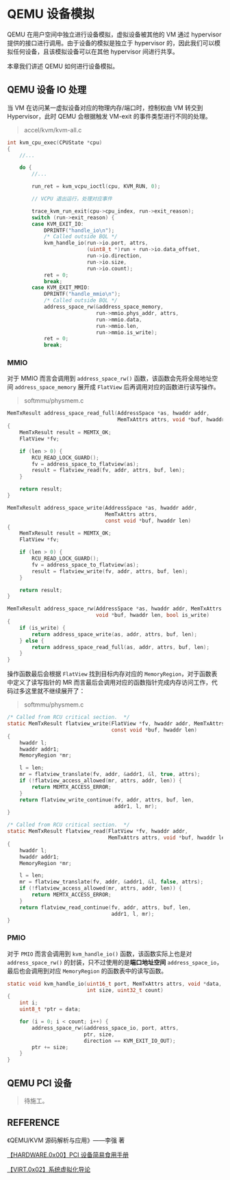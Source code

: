 # QEMU 设备模拟

QEMU 在用户空间中独立进行设备模拟，虚拟设备被其他的 VM 通过 hypervisor 提供的接口进行调用。由于设备的模拟是独立于 hypervisor 的，因此我们可以模拟任何设备，且该模拟设备可以在其他 hypervisor 间进行共享。

本章我们讲述 QEMU 如何进行设备模拟。

## QEMU 设备 IO 处理

当 VM 在访问某一虚拟设备对应的物理内存/端口时，控制权由 VM 转交到 Hypervisor，此时 QEMU 会根据触发 VM-exit 的事件类型进行不同的处理。

> accel/kvm/kvm-all.c

```c
int kvm_cpu_exec(CPUState *cpu)
{
    //...

    do {
        //...

        run_ret = kvm_vcpu_ioctl(cpu, KVM_RUN, 0);

        // VCPU 退出运行，处理对应事件

        trace_kvm_run_exit(cpu->cpu_index, run->exit_reason);
        switch (run->exit_reason) {
        case KVM_EXIT_IO:
            DPRINTF("handle_io\n");
            /* Called outside BQL */
            kvm_handle_io(run->io.port, attrs,
                          (uint8_t *)run + run->io.data_offset,
                          run->io.direction,
                          run->io.size,
                          run->io.count);
            ret = 0;
            break;
        case KVM_EXIT_MMIO:
            DPRINTF("handle_mmio\n");
            /* Called outside BQL */
            address_space_rw(&address_space_memory,
                             run->mmio.phys_addr, attrs,
                             run->mmio.data,
                             run->mmio.len,
                             run->mmio.is_write);
            ret = 0;
            break;
```

### MMIO

对于 MMIO 而言会调用到 `address_space_rw()` 函数，该函数会先将全局地址空间 `address_space_memory` 展开成 `FlatView` 后再调用对应的函数进行读写操作。

> softmmu/physmem.c

```c
MemTxResult address_space_read_full(AddressSpace *as, hwaddr addr,
                                    MemTxAttrs attrs, void *buf, hwaddr len)
{
    MemTxResult result = MEMTX_OK;
    FlatView *fv;

    if (len > 0) {
        RCU_READ_LOCK_GUARD();
        fv = address_space_to_flatview(as);
        result = flatview_read(fv, addr, attrs, buf, len);
    }

    return result;
}

MemTxResult address_space_write(AddressSpace *as, hwaddr addr,
                                MemTxAttrs attrs,
                                const void *buf, hwaddr len)
{
    MemTxResult result = MEMTX_OK;
    FlatView *fv;

    if (len > 0) {
        RCU_READ_LOCK_GUARD();
        fv = address_space_to_flatview(as);
        result = flatview_write(fv, addr, attrs, buf, len);
    }

    return result;
}

MemTxResult address_space_rw(AddressSpace *as, hwaddr addr, MemTxAttrs attrs,
                             void *buf, hwaddr len, bool is_write)
{
    if (is_write) {
        return address_space_write(as, addr, attrs, buf, len);
    } else {
        return address_space_read_full(as, addr, attrs, buf, len);
    }
}
```

操作函数最后会根据 `FlatView` 找到目标内存对应的 `MemoryRegion`，对于函数表中定义了读写指针的 MR 而言最后会调用对应的函数指针完成内存访问工作，代码过多这里就不继续展开了：

> softmmu/physmem.c

```c
/* Called from RCU critical section.  */
static MemTxResult flatview_write(FlatView *fv, hwaddr addr, MemTxAttrs attrs,
                                  const void *buf, hwaddr len)
{
    hwaddr l;
    hwaddr addr1;
    MemoryRegion *mr;

    l = len;
    mr = flatview_translate(fv, addr, &addr1, &l, true, attrs);
    if (!flatview_access_allowed(mr, attrs, addr, len)) {
        return MEMTX_ACCESS_ERROR;
    }
    return flatview_write_continue(fv, addr, attrs, buf, len,
                                   addr1, l, mr);
}

/* Called from RCU critical section.  */
static MemTxResult flatview_read(FlatView *fv, hwaddr addr,
                                 MemTxAttrs attrs, void *buf, hwaddr len)
{
    hwaddr l;
    hwaddr addr1;
    MemoryRegion *mr;

    l = len;
    mr = flatview_translate(fv, addr, &addr1, &l, false, attrs);
    if (!flatview_access_allowed(mr, attrs, addr, len)) {
        return MEMTX_ACCESS_ERROR;
    }
    return flatview_read_continue(fv, addr, attrs, buf, len,
                                  addr1, l, mr);
}
```

### PMIO

对于 `PMIO` 而言会调用到 `kvm_handle_io()` 函数，该函数实际上也是对 `address_space_rw()` 的封装，只不过使用的是**端口地址空间** `address_space_io`，最后也会调用到对应 `MemoryRegion` 的函数表中的读写函数。

```c
static void kvm_handle_io(uint16_t port, MemTxAttrs attrs, void *data, int direction,
                          int size, uint32_t count)
{
    int i;
    uint8_t *ptr = data;

    for (i = 0; i < count; i++) {
        address_space_rw(&address_space_io, port, attrs,
                         ptr, size,
                         direction == KVM_EXIT_IO_OUT);
        ptr += size;
    }
}
```

## QEMU PCI 设备

> 待施工。

## REFERENCE

《QEMU/KVM 源码解析与应用》——李强 著

[【HARDWARE.0x00】PCI 设备简易食用手册](https://arttnba3.cn/2022/08/30/HARDWARE-0X00-PCI_DEVICE/)

[【VIRT.0x02】系统虚拟化导论](https://arttnba3.cn/2022/08/29/VURTUALIZATION-0X02-BASIC_KNOWLEDGE)